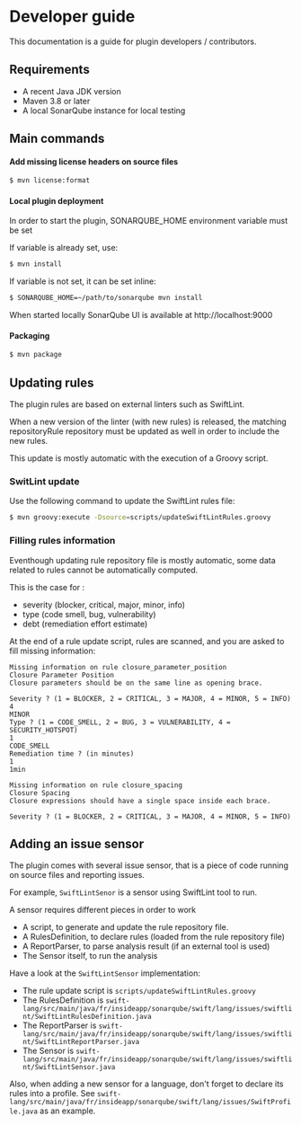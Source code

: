 # Developer guide

This documentation is a guide for plugin developers / contributors.

## Requirements

 - A recent Java JDK version
 - Maven 3.8 or later
 - A local SonarQube instance for local testing

## Main commands

#### Add missing license headers on source files

```bash
$ mvn license:format
```

#### Local plugin deployment

In order to start the plugin, SONARQUBE_HOME environment variable must be set

If variable is already set, use:
```bash
$ mvn install
```

If variable is not set, it can be set inline:
```bash
$ SONARQUBE_HOME=~/path/to/sonarqube mvn install
```

When started locally SonarQube UI is available at http://localhost:9000

#### Packaging

```bash
$ mvn package
```

## Updating rules

The plugin rules are based on external linters such as SwiftLint.

When a new version of the linter (with new rules) is released, the matching repositoryRule repository must be updated as well in order to include the new rules.

This update is mostly automatic with the execution of a Groovy script.

### SwitLint update

Use the following command to update the SwiftLint rules file:

```bash
$ mvn groovy:execute -Dsource=scripts/updateSwiftLintRules.groovy
```

### Filling rules information

Eventhough updating rule repository file is mostly automatic, some data related to rules cannot be automatically computed.

This is the case for :
- severity (blocker, critical, major, minor, info)
- type (code smell, bug, vulnerability)
- debt (remediation effort estimate)

At the end of a rule update script, rules are scanned, and you are asked to fill missing information:

```console
Missing information on rule closure_parameter_position
Closure Parameter Position
Closure parameters should be on the same line as opening brace.

Severity ? (1 = BLOCKER, 2 = CRITICAL, 3 = MAJOR, 4 = MINOR, 5 = INFO)
4
MINOR
Type ? (1 = CODE_SMELL, 2 = BUG, 3 = VULNERABILITY, 4 = SECURITY_HOTSPOT)
1
CODE_SMELL
Remediation time ? (in minutes)
1
1min

Missing information on rule closure_spacing
Closure Spacing
Closure expressions should have a single space inside each brace.

Severity ? (1 = BLOCKER, 2 = CRITICAL, 3 = MAJOR, 4 = MINOR, 5 = INFO)
```

## Adding an issue sensor

The plugin comes with several issue sensor, that is a piece of code running on source files and reporting issues.

For example, ``SwiftLintSenor`` is a sensor using SwiftLint tool to run.

A sensor requires different pieces in order to work
- A script, to generate and update the rule repository file.
- A RulesDefinition, to declare rules (loaded from the rule repository file)
- A ReportParser, to parse analysis result (if an external tool is used)
- The Sensor itself, to run the analysis

Have a look at the ``SwiftLintSensor`` implementation:
- The rule update script is ``scripts/updateSwiftLintRules.groovy``
- The RulesDefinition is ``swift-lang/src/main/java/fr/insideapp/sonarqube/swift/lang/issues/swiftlint/SwiftLintRulesDefinition.java``
- The ReportParser is ``swift-lang/src/main/java/fr/insideapp/sonarqube/swift/lang/issues/swiftlint/SwiftLintReportParser.java``
- The Sensor is ``swift-lang/src/main/java/fr/insideapp/sonarqube/swift/lang/issues/swiftlint/SwiftLintSensor.java``

Also, when adding a new sensor for a language, don't forget to declare its rules into a profile. See ``swift-lang/src/main/java/fr/insideapp/sonarqube/swift/lang/issues/SwiftProfile.java`` as an example.